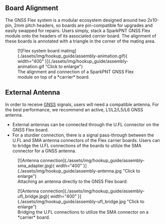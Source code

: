 ## Board Alignment
The GNSS Flex system is a modular ecosystem designed around two 2x10-pin, 2mm pitch headers, so boards are pin-compatible for upgrades and easily swapped for repairs. Users simply, stack a SparkPNT GNSS Flex module onto the headers of its associated *carrier* board. The alignment of these boards is annotated with a triangle in the corner of the mating area.


<figure markdown>
[![Flex system board mating](./assets/img/hookup_guide/assembly-animation.gif){ width="400" }](./assets/img/hookup_guide/assembly-animation.gif "Click to enlarge")
<figcaption markdown>The alignment and connection of a SparkPNT GNSS Flex module on top of a *carrier* board.</figcaption>
</figure>



## External Antenna
In order to receive [GNSS](https://en.wikipedia.org/wiki/Satellite_navigation "Global Navigation Satellite System") signals, users will need a compatible antenna. For the best performance, we recommend an active, L1/L2/L5/L6 GNSS antenna.

- External antennas can be connected through the U.FL connector on the GNSS Flex board.
- For a sturdier connection, there is a signal pass-through between the U.FL and SMA antenna connectors of the Flex carrier boards. Users can to bridge the U.FL connections of the boards to utilize the SMA connector for a GNSS antenna.


<div class="grid" markdown>

<div markdown>

<figure markdown>
[![Antenna connection](./assets/img/hookup_guide/assembly-sma_adapter.jpg){ width="400" }](./assets/img/hookup_guide/assembly-antenna.jpg "Click to enlarge")
<figcaption markdown>Attaching an antenna directly to the GNSS Flex board.</figcaption>
</figure>

</div>


<div markdown>

<figure markdown>
[![Antenna connection](./assets/img/hookup_guide/assembly-ufl_bridge.jpg){ width="400" }](./assets/img/hookup_guide/assembly-ufl_bridge.jpg "Click to enlarge")
<figcaption markdown>Bridging the U.FL connections to utilize the SMA connector on a *carrier* board.</figcaption>
</figure>

</div>

</div>
